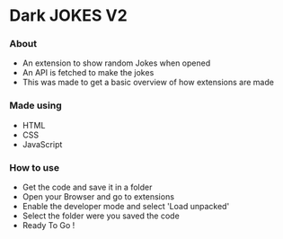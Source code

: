 <h1> Dark JOKES V2</h1>

<h3>About</h3>

<ul>
  <li>An extension to show random Jokes when opened</li>
  <li>An API is fetched to make the jokes</li>
  <li>This was made to get a basic overview of how extensions are made</li>
</ul>

<h3>Made using</h3>

<ul>
  <li>HTML</li>
  <li>CSS</li>
  <li>JavaScript</li>
</ul>

<h3>How to use</h3>

<ul>
  <li>Get the code and save it in a folder</li>
  <li>Open your Browser and go to extensions</li>
  <li>Enable the developer mode and select 'Load unpacked'</li>
  <li>Select the folder were you saved the code </li>
  <li>Ready To Go !</li>
</ul>
